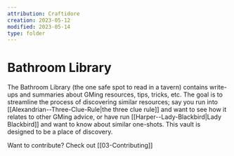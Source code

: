 ```yaml
---
attribution: Craftidore
creation: 2023-05-12
modified: 2023-05-14
type: folder
---
```


# Bathroom Library

The Bathroom Library (the one safe spot to read in a tavern) contains write-ups and summaries about GMing resources, tips, tricks, etc.
The goal is to streamline the process of discovering similar resources; say you run into [[Alexandrian--Three-Clue-Rule|the three clue rule]] and want to see how it relates to other GMing advice, or have run [[Harper--Lady-Blackbird|Lady Blackbird]] and want to know about similar one-shots.
This vault is designed to be a place of discovery.

Want to contribute? Check out [[03-Contributing]]
